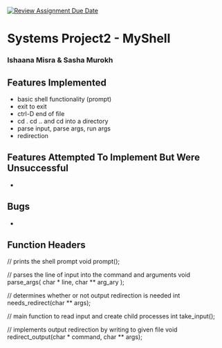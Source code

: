 [![Review Assignment Due Date](https://classroom.github.com/assets/deadline-readme-button-22041afd0340ce965d47ae6ef1cefeee28c7c493a6346c4f15d667ab976d596c.svg)](https://classroom.github.com/a/Tfg6waJb)
# Systems Project2 - MyShell

### Ishaana Misra & Sasha Murokh
### <Insert Creative Team Name>

## Features Implemented
- basic shell functionality (prompt)
- exit to exit
- ctrl-D end of file
- cd . cd .. and cd into a directory
- parse input, parse args, run args
- redirection
## Features Attempted To Implement But Were Unsuccessful
-
## Bugs
-
## Function Headers

// prints the shell prompt
void prompt();

// parses the line of input into the command and arguments
void parse_args( char * line, char ** arg_ary );

// determines whether or not output redirection is needed
int needs_redirect(char ** args);

// main function to read input and create child processes
int take_input();

// implements output redirection by writing to given file
void redirect_output(char * command, char ** args);
